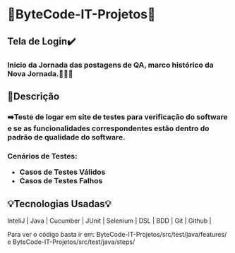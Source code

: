 <h1>💎ByteCode-IT-Projetos💎</h1>
<h2>Tela de Login✔️</h2>
<h3>Inicio da Jornada das postagens de QA, marco histórico da Nova Jornada.🌱🌱🌱<h3>


<h2>📄Descrição</h2>
<h3>➡️Teste de logar em site de testes para verificação do software e se as funcionalidades correspondentes estão dentro do padrão de qualidade do software.<h3>

Cenários de Testes:
* Casos de Testes Válidos
* Casos de Testes Falhos

<h2>💡Tecnologias Usadas💡</h2>

InteliJ |
Java |
Cucumber |
JUnit |
Selenium |
DSL |
BDD |
Git |
Github |

  Para ver o código basta ir em: ByteCode-IT-Projetos/src/test/java/features/  e  ByteCode-IT-Projetos/src/test/java/steps/
